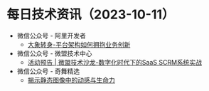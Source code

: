 # 每日技术资讯（2023-10-11）

- 微信公众号 - 阿里开发者
  - [大象转身-平台架构如何拥抱业务创新](https://mp.weixin.qq.com/s?__biz=MzIzOTU0NTQ0MA==&mid=2247535251&idx=1&sn=feb66d054b264fc2e51b996c7334810c)
- 微信公众号 - 微盟技术中心
  - [活动预告 | 微盟技术沙龙-数字化时代下的SaaS SCRM系统实战](https://mp.weixin.qq.com/s?__biz=MzU0NzE3MTMwNA==&mid=2247486735&idx=1&sn=47e1ac64b6c8d7d1435a228ca490b0e4)
- 微信公众号 - 奇舞精选
  - [揭示静态图像中的动感与生命力](https://mp.weixin.qq.com/s?__biz=Mzg4MTYwMzY1Mw==&mid=2247509210&idx=1&sn=479514745028dbd11cdce17f9b1a9166)
